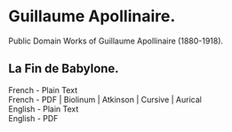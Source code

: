 # Guillaume Apollinaire.

Public Domain Works of Guillaume Apollinaire (1880-1918).

## La Fin de Babylone.

French - Plain Text  
French - PDF | Biolinum | Atkinson | Cursive | Aurical  
English - Plain Text  
English - PDF  
